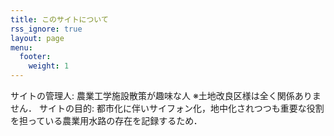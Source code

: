 ```yaml
---
title: このサイトについて
rss_ignore: true
layout: page
menu:
  footer:
    weight: 1
---
```

サイトの管理人: 農業工学施設散策が趣味な人 ※土地改良区様は全く関係ありません．
サイトの目的: 都市化に伴いサイフォン化，地中化されつつも重要な役割を担っている農業用水路の存在を記録するため．
